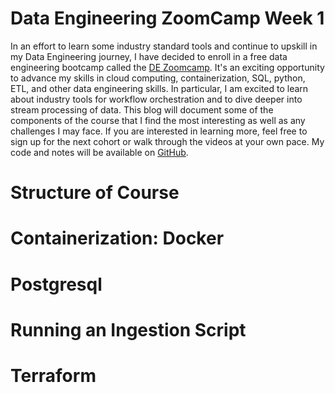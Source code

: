 # Data Engineering ZoomCamp Week 1

In an effort to learn some industry standard tools and continue to upskill in my Data Engineering journey, I have decided to enroll in a free data engineering bootcamp called the [DE Zoomcamp](https://dezoomcamp.streamlit.app/). It's an exciting opportunity to advance my skills in cloud computing, containerization, SQL, python, ETL, and other data engineering skills. In particular, I am excited to learn about industry tools for workflow orchestration and to dive deeper into stream processing of data. This blog will document some of the components of the course that I find the most interesting as well as any challenges I may face. If you are interested in learning more, feel free to sign up for the next cohort or walk through the videos at your own pace. My code and notes will be available on [GitHub](https://github.com/Wilson2214/zoomcamp).

# Structure of Course

# Containerization: Docker

# Postgresql

# Running an Ingestion Script

# Terraform